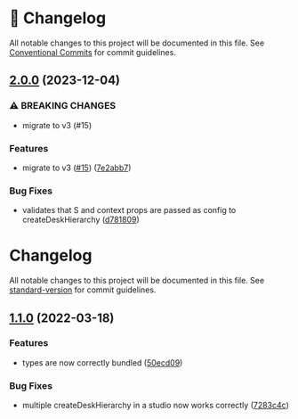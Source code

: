 <!-- markdownlint-disable --><!-- textlint-disable -->

# 📓 Changelog

All notable changes to this project will be documented in this file. See
[Conventional Commits](https://conventionalcommits.org) for commit guidelines.

## [2.0.0](https://github.com/sanity-io/hierarchical-document-list/compare/v1.1.0...v2.0.0) (2023-12-04)

### ⚠ BREAKING CHANGES

- migrate to v3 (#15)

### Features

- migrate to v3 ([#15](https://github.com/sanity-io/hierarchical-document-list/issues/15)) ([7e2abb7](https://github.com/sanity-io/hierarchical-document-list/commit/7e2abb7c3eee9c532976ce6e17ce7255b47227fe))

### Bug Fixes

- validates that S and context props are passed as config to createDeskHierarchy ([d781809](https://github.com/sanity-io/hierarchical-document-list/commit/d781809e3e970968254b621078658538188b08ae))

# Changelog

All notable changes to this project will be documented in this file. See [standard-version](https://github.com/conventional-changelog/standard-version) for commit guidelines.

## [1.1.0](https://github.com/sanity-io/hierarchical-document-list/compare/v1.0.0...v1.1.0) (2022-03-18)

### Features

- types are now correctly bundled ([50ecd09](https://github.com/sanity-io/hierarchical-document-list/commit/50ecd0974af5bf09f17ee2e73d64e8db74701e42))

### Bug Fixes

- multiple createDeskHierarchy in a studio now works correctly ([7283c4c](https://github.com/sanity-io/hierarchical-document-list/commit/7283c4c56dad3a845eff93ae112c9b43238cf612))
